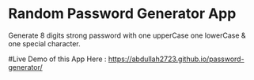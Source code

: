 # Random Password Generator App
Generate 8 digits 
strong password
with one upperCase 
one lowerCase &
one special character.

#Live Demo of this App Here :  https://abdullah2723.github.io/password-generator/
